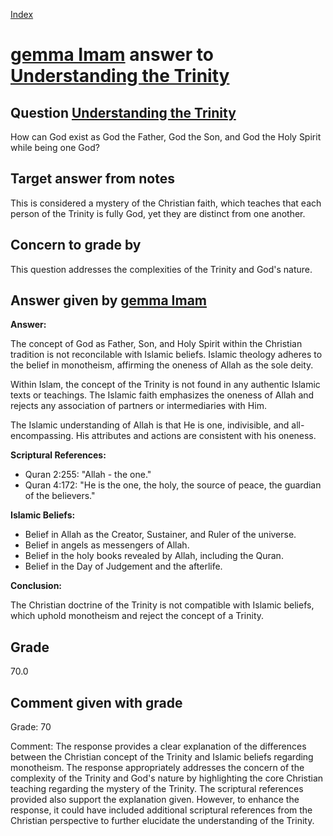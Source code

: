 
[Index](../../index.md)
# [gemma Imam](../../answering_models/gemma_Imam.md) answer to [Understanding the Trinity](../../questions/Understanding_the_Trinity.md)

## Question [Understanding the Trinity](../../questions/Understanding_the_Trinity.md)
How can God exist as God the Father, God the Son, and God the Holy Spirit while being one God?

## Target answer from notes
This is considered a mystery of the Christian faith, which teaches that each person of the Trinity is fully God, yet they are distinct from one another.

## Concern to grade by
This question addresses the complexities of the Trinity and God's nature.

## Answer given by [gemma Imam](../../answering_models/gemma_Imam.md)
**Answer:**

The concept of God as Father, Son, and Holy Spirit within the Christian tradition is not reconcilable with Islamic beliefs. Islamic theology adheres to the belief in monotheism, affirming the oneness of Allah as the sole deity.

Within Islam, the concept of the Trinity is not found in any authentic Islamic texts or teachings. The Islamic faith emphasizes the oneness of Allah and rejects any association of partners or intermediaries with Him.

The Islamic understanding of Allah is that He is one, indivisible, and all-encompassing. His attributes and actions are consistent with his oneness.

**Scriptural References:**

* Quran 2:255: "Allah - the one."
* Quran 4:172: "He is the one, the holy, the source of peace, the guardian of the believers."

**Islamic Beliefs:**

* Belief in Allah as the Creator, Sustainer, and Ruler of the universe.
* Belief in angels as messengers of Allah.
* Belief in the holy books revealed by Allah, including the Quran.
* Belief in the Day of Judgement and the afterlife.

**Conclusion:**

The Christian doctrine of the Trinity is not compatible with Islamic beliefs, which uphold monotheism and reject the concept of a Trinity.

## Grade
70.0

## Comment given with grade
Grade: 70

Comment: The response provides a clear explanation of the differences between the Christian concept of the Trinity and Islamic beliefs regarding monotheism. The response appropriately addresses the concern of the complexity of the Trinity and God's nature by highlighting the core Christian teaching regarding the mystery of the Trinity. The scriptural references provided also support the explanation given. However, to enhance the response, it could have included additional scriptural references from the Christian perspective to further elucidate the understanding of the Trinity.
